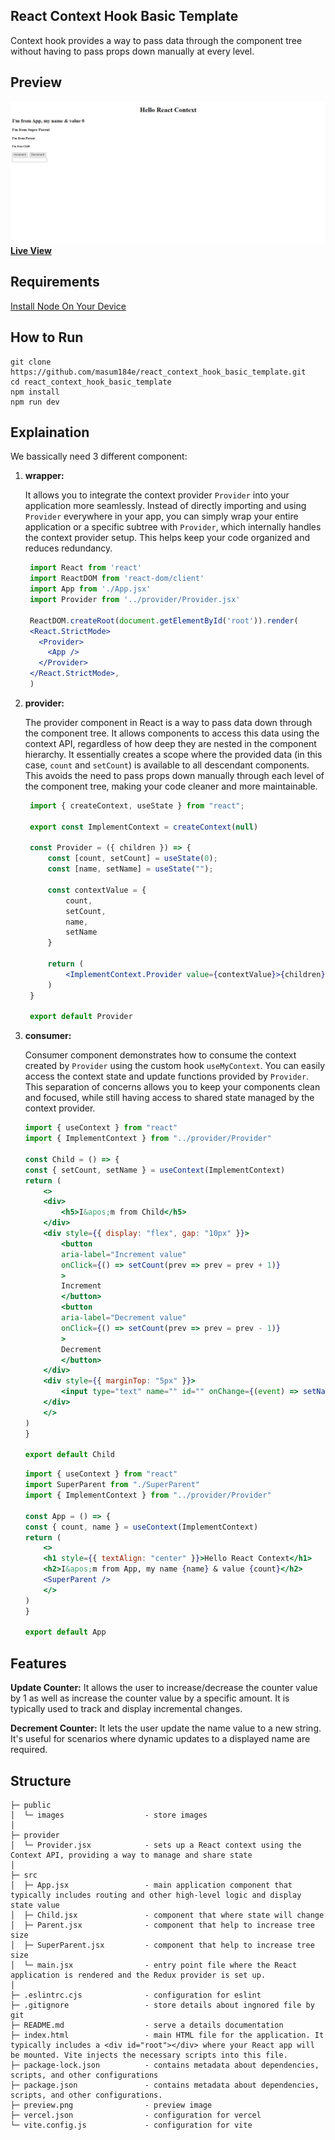 ## React Context Hook Basic Template

<p textAlign="justify">Context hook provides a way to pass data through the component tree without having to pass props down manually at every level. </p>

## Preview
<img src="https://github.com/masum184e/react_context_hook_basic_template/blob/main/preview.png" >
<a href="https://react-context-hook-basic-template.vercel.app//"><b>Live View</b></a>

## Requirements

[Install Node On Your Device](https://nodejs.org/)

## How to Run

```
git clone https://github.com/masum184e/react_context_hook_basic_template.git
cd react_context_hook_basic_template
npm install
npm run dev
```

## Explaination

<p> We bassically need 3 different component:</p>

1. **wrapper:**

    It allows you to integrate the context provider     `Provider` into your application more seamlessly. Instead of directly importing and using `Provider` everywhere in your app, you can simply wrap your entire application or a specific subtree with `Provider`, which internally handles the context provider setup. This helps keep your code organized and reduces redundancy.

   ```jsx
    import React from 'react'
    import ReactDOM from 'react-dom/client'
    import App from './App.jsx'
    import Provider from '../provider/Provider.jsx'

    ReactDOM.createRoot(document.getElementById('root')).render(
    <React.StrictMode>
      <Provider>
        <App />
      </Provider>
    </React.StrictMode>,
    )

2. **provider:**

    The provider component in React is a way to pass data down through the component tree. It allows components to access this data using the context API, regardless of how deep they are nested in the component hierarchy. It essentially creates a scope where the provided data (in this case, `count` and `setCount`) is available to all descendant components. This avoids the need to pass props down manually through each level of the component tree, making your code cleaner and more maintainable.

   ```jsx
    import { createContext, useState } from "react";

    export const ImplementContext = createContext(null)

    const Provider = ({ children }) => {
        const [count, setCount] = useState(0);
        const [name, setName] = useState("");

        const contextValue = {
            count,
            setCount,
            name,
            setName
        }

        return (
            <ImplementContext.Provider value={contextValue}>{children}</ImplementContext.Provider>
        )
    }

    export default Provider

3. **consumer:**

    Consumer component demonstrates how to consume the context created by `Provider` using the custom hook `useMyContext`.  You can easily access the context state and update functions provided by `Provider`. This separation of concerns allows you to keep your components clean and focused, while still having access to shared state managed by the context provider.

    ```jsx
    import { useContext } from "react"
    import { ImplementContext } from "../provider/Provider"

    const Child = () => {
    const { setCount, setName } = useContext(ImplementContext)
    return (
        <>
        <div>
            <h5>I&apos;m from Child</h5>
        </div>
        <div style={{ display: "flex", gap: "10px" }}>
            <button
            aria-label="Increment value"
            onClick={() => setCount(prev => prev = prev + 1)}
            >
            Increment
            </button>
            <button
            aria-label="Decrement value"
            onClick={() => setCount(prev => prev = prev - 1)}
            >
            Decrement
            </button>
        </div>
        <div style={{ marginTop: "5px" }}>
            <input type="text" name="" id="" onChange={(event) => setName(event.target.value)} />
        </div>
        </>
    )
    }

    export default Child
    ```
    
    ```jsx
    import { useContext } from "react"
    import SuperParent from "./SuperParent"
    import { ImplementContext } from "../provider/Provider"

    const App = () => {
    const { count, name } = useContext(ImplementContext)
    return (
        <>
        <h1 style={{ textAlign: "center" }}>Hello React Context</h1>
        <h2>I&apos;m from App, my name {name} & value {count}</h2>
        <SuperParent />
        </>
    )
    }

    export default App

## Features
__Update Counter:__ It allows the user to increase/decrease the counter value by 1 as well as increase the counter value by a specific amount. It is typically used to track and display incremental changes.

__Decrement Counter:__ It lets the user update the name value to a new string. It's useful for scenarios where dynamic updates to a displayed name are required.

## Structure
```
├─ public
│  └─ images                  - store images
│
├─ provider
│  └─ Provider.jsx            - sets up a React context using the Context API, providing a way to manage and share state 
│
├─ src
│  ├─ App.jsx                 - main application component that typically includes routing and other high-level logic and display state value
│  ├─ Child.jsx               - component that where state will change
│  ├─ Parent.jsx              - component that help to increase tree size
│  ├─ SuperParent.jsx         - component that help to increase tree size
│  └─ main.jsx                - entry point file where the React application is rendered and the Redux provider is set up.
│
├─ .eslintrc.cjs              - configuration for eslint
├─ .gitignore                 - store details about ingnored file by git
├─ README.md                  - serve a details documentation
├─ index.html                 - main HTML file for the application. It typically includes a <div id="root"></div> where your React app will be mounted. Vite injects the necessary scripts into this file.
├─ package-lock.json          - contains metadata about dependencies, scripts, and other configurations
├─ package.json               - contains metadata about dependencies, scripts, and other configurations.
├─ preview.png                - preview image
├─ vercel.json                - configuration for vercel
└─ vite.config.js             - configuration for vite
```